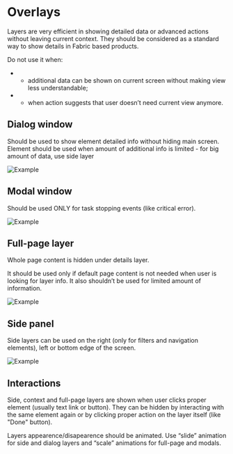 # Overlays
Layers are very efficient in showing detailed data or advanced actions without leaving current context. They should be considered as a standard way to show details in Fabric based products.

Do not use it when:
- - additional data can be shown on current screen without making view less understandable;
- - when action suggests that user doesn’t need current view anymore.


## Dialog window
Should be used to show element detailed info without hiding main screen. Element should be used when amount of additional info is limited - for big amount of data, use side layer

![Example](/img/overlays1.png)


## Modal window
Should be used ONLY for task stopping events (like critical error).

![Example](/img/overlays2.png)


## Full-page layer
Whole page content is hidden under details layer.

It should be used only if default page content is not needed when user is looking for layer info. It also shouldn’t be used for limited amount of information.

![Example](/img/overlays3.png)


## Side panel
Side layers can be used on the right (only for filters and navigation elements), left or bottom edge of the screen.

![Example](/img/overlays4.png)


## Interactions
Side, context and full-page layers are shown when user clicks proper element (usually text link or button). They can be hidden by interacting with the same element again or by clicking proper action on the layer itself (like "Done" button).

Layers appearence/disapearence should be animated. Use “slide” animation for side and dialog layers and “scale” animations for full-page and modals.
